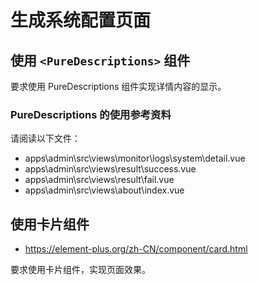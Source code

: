 # 生成系统配置页面

## 使用 `<PureDescriptions>` 组件

要求使用 PureDescriptions 组件实现详情内容的显示。

### PureDescriptions 的使用参考资料

请阅读以下文件：

- apps\admin\src\views\monitor\logs\system\detail.vue
- apps\admin\src\views\result\success.vue
- apps\admin\src\views\result\fail.vue
- apps\admin\src\views\about\index.vue

## 使用卡片组件

- https://element-plus.org/zh-CN/component/card.html

要求使用卡片组件，实现页面效果。
